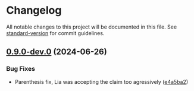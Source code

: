 # Changelog

All notable changes to this project will be documented in this file. See [standard-version](https://github.com/conventional-changelog/standard-version) for commit guidelines.

## [0.9.0-dev.0](https://github.com/Seven-of-Di/ben/compare/v0.8.0-dev.4...v0.9.0-dev.0) (2024-06-26)


### Bug Fixes

* Parenthesis fix, Lia was accepting the claim too agressively ([e4a5ba2](https://github.com/Seven-of-Di/ben/commit/e4a5ba2b2c7b894270f3f7141094cc887fc63aa2))
